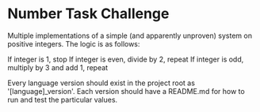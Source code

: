 # Number Task Challenge

Multiple implementations of a simple (and apparently unproven) system on positive integers. The logic is as follows:

 If integer is 1, stop
 If integer is even, divide by 2, repeat
 If integer is odd, multiply by 3 and add 1, repeat

Every language version should exist in the project root as '[language]_version'. Each version should have a README.md for how to run and test the particular values.
